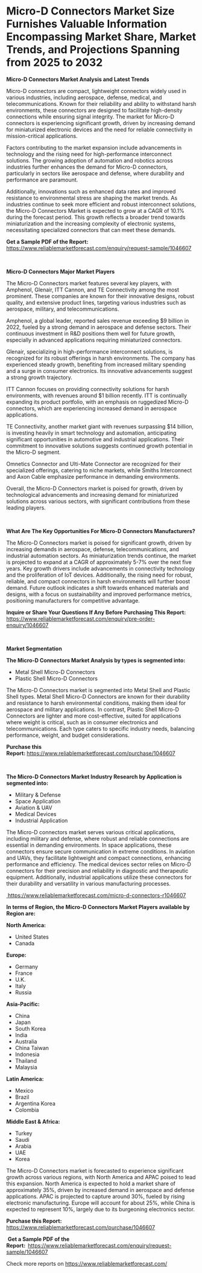 <p><h1>Micro-D Connectors Market Size Furnishes Valuable Information Encompassing Market Share, Market Trends, and Projections Spanning from 2025 to 2032</h1></p><p><strong>Micro-D Connectors Market Analysis and Latest Trends</strong></p>
<p><p>Micro-D connectors are compact, lightweight connectors widely used in various industries, including aerospace, defense, medical, and telecommunications. Known for their reliability and ability to withstand harsh environments, these connectors are designed to facilitate high-density connections while ensuring signal integrity. The market for Micro-D connectors is experiencing significant growth, driven by increasing demand for miniaturized electronic devices and the need for reliable connectivity in mission-critical applications.</p><p>Factors contributing to the market expansion include advancements in technology and the rising need for high-performance interconnect solutions. The growing adoption of automation and robotics across industries further enhances the demand for Micro-D connectors, particularly in sectors like aerospace and defense, where durability and performance are paramount. </p><p>Additionally, innovations such as enhanced data rates and improved resistance to environmental stress are shaping the market trends. As industries continue to seek more efficient and robust interconnect solutions, the Micro-D Connectors Market is expected to grow at a CAGR of 10.1% during the forecast period. This growth reflects a broader trend towards miniaturization and the increasing complexity of electronic systems, necessitating specialized connectors that can meet these demands.</p></p>
<p><strong>Get a Sample PDF of the Report:&nbsp;</strong> <a href="https://www.reliablemarketforecast.com/enquiry/request-sample/1046607?utm_campaign=3530&utm_medium=2&utm_source=Github&utm_content=ia&utm_term=22032025&utm_id=micro-d-connectors">https://www.reliablemarketforecast.com/enquiry/request-sample/1046607</a></p>
<p>&nbsp;</p>
<p><strong>Micro-D Connectors Major Market Players</strong></p>
<p><p>The Micro-D Connectors market features several key players, with Amphenol, Glenair, ITT Cannon, and TE Connectivity among the most prominent. These companies are known for their innovative designs, robust quality, and extensive product lines, targeting various industries such as aerospace, military, and telecommunications.</p><p>Amphenol, a global leader, reported sales revenue exceeding $9 billion in 2022, fueled by a strong demand in aerospace and defense sectors. Their continuous investment in R&D positions them well for future growth, especially in advanced applications requiring miniaturized connectors.</p><p>Glenair, specializing in high-performance interconnect solutions, is recognized for its robust offerings in harsh environments. The company has experienced steady growth, benefiting from increased military spending and a surge in consumer electronics. Its innovative advancements suggest a strong growth trajectory.</p><p>ITT Cannon focuses on providing connectivity solutions for harsh environments, with revenues around $1 billion recently. ITT is continually expanding its product portfolio, with an emphasis on ruggedized Micro-D connectors, which are experiencing increased demand in aerospace applications.</p><p>TE Connectivity, another market giant with revenues surpassing $14 billion, is investing heavily in smart technology and automation, anticipating significant opportunities in automotive and industrial applications. Their commitment to innovative solutions suggests continued growth potential in the Micro-D segment.</p><p>Omnetics Connector and Ulti-Mate Connector are recognized for their specialized offerings, catering to niche markets, while Smiths Interconnect and Axon Cable emphasize performance in demanding environments.</p><p>Overall, the Micro-D Connectors market is poised for growth, driven by technological advancements and increasing demand for miniaturized solutions across various sectors, with significant contributions from these leading players.</p></p>
<p>&nbsp;</p>
<p><strong>What Are The Key Opportunities For Micro-D Connectors Manufacturers?</strong></p>
<p><p>The Micro-D Connectors market is poised for significant growth, driven by increasing demands in aerospace, defense, telecommunications, and industrial automation sectors. As miniaturization trends continue, the market is projected to expand at a CAGR of approximately 5-7% over the next five years. Key growth drivers include advancements in connectivity technology and the proliferation of IoT devices. Additionally, the rising need for robust, reliable, and compact connectors in harsh environments will further boost demand. Future outlook indicates a shift towards enhanced materials and designs, with a focus on sustainability and improved performance metrics, positioning manufacturers for competitive advantage.</p></p>
<p><strong>Inquire or Share Your Questions If Any Before Purchasing This Report:</strong> <a href="https://www.reliablemarketforecast.com/enquiry/pre-order-enquiry/1046607?utm_campaign=3530&utm_medium=2&utm_source=Github&utm_content=ia&utm_term=22032025&utm_id=micro-d-connectors">https://www.reliablemarketforecast.com/enquiry/pre-order-enquiry/1046607</a></p>
<p>&nbsp;</p>
<p><strong>Market Segmentation</strong></p>
<p><strong>The Micro-D Connectors Market Analysis by types is segmented into:</strong></p>
<p><ul><li>Metal Shell Micro-D Connectors</li><li>Plastic Shell Micro-D Connectors</li></ul></p>
<p><p>The Micro-D Connectors market is segmented into Metal Shell and Plastic Shell types. Metal Shell Micro-D Connectors are known for their durability and resistance to harsh environmental conditions, making them ideal for aerospace and military applications. In contrast, Plastic Shell Micro-D Connectors are lighter and more cost-effective, suited for applications where weight is critical, such as in consumer electronics and telecommunications. Each type caters to specific industry needs, balancing performance, weight, and budget considerations.</p></p>
<p><strong>Purchase this Report:&nbsp;</strong><a href="https://www.reliablemarketforecast.com/purchase/1046607?utm_campaign=3530&utm_medium=2&utm_source=Github&utm_content=ia&utm_term=22032025&utm_id=micro-d-connectors">https://www.reliablemarketforecast.com/purchase/1046607</a></p>
<p>&nbsp;</p>
<p><strong>The Micro-D Connectors Market Industry Research by Application is segmented into:</strong></p>
<p><ul><li>Military & Defense</li><li>Space Application</li><li>Aviation & UAV</li><li>Medical Devices</li><li>Industrial Application</li></ul></p>
<p><p>The Micro-D connectors market serves various critical applications, including military and defense, where robust and reliable connections are essential in demanding environments. In space applications, these connectors ensure secure communication in extreme conditions. In aviation and UAVs, they facilitate lightweight and compact connections, enhancing performance and efficiency. The medical devices sector relies on Micro-D connectors for their precision and reliability in diagnostic and therapeutic equipment. Additionally, industrial applications utilize these connectors for their durability and versatility in various manufacturing processes.</p></p>
<p><a href="https://www.reliablemarketforecast.com/micro-d-connectors-r1046607?utm_campaign=3530&utm_medium=2&utm_source=Github&utm_content=ia&utm_term=22032025&utm_id=micro-d-connectors">&nbsp;https://www.reliablemarketforecast.com/micro-d-connectors-r1046607</a></p>
<p><strong>In terms of Region, the Micro-D Connectors Market Players available by Region are:</strong></p>
<p>
    <p> <strong> North America: </strong>
        <ul>
            <li>United States</li>
            <li>Canada</li>
        </ul>
        </p> 
    <p> <strong> Europe: </strong>
        <ul>
            <li>Germany</li>
            <li>France</li>
            <li>U.K.</li>
            <li>Italy</li>
            <li>Russia</li>
        </ul>
        </p> 
    <p> <strong> Asia-Pacific: </strong>
        <ul>
            <li>China</li>
            <li>Japan</li>
            <li>South Korea</li>
            <li>India</li>
            <li>Australia</li>
            <li>China Taiwan</li>
            <li>Indonesia</li>
            <li>Thailand</li>
            <li>Malaysia</li>
        </ul>
        </p> 
    <p> <strong> Latin America: </strong>
        <ul>
            <li>Mexico</li>
            <li>Brazil</li>
            <li>Argentina Korea</li>
            <li>Colombia</li>
        </ul>
        </p> 
    <p> <strong> Middle East & Africa: </strong>
        <ul>
            <li>Turkey</li>
            <li>Saudi</li>
            <li>Arabia</li>
            <li>UAE</li>
            <li>Korea</li>
        </ul>
    </p>
    </p>
<p><p>The Micro-D Connectors market is forecasted to experience significant growth across various regions, with North America and APAC poised to lead this expansion. North America is expected to hold a market share of approximately 35%, driven by increased demand in aerospace and defense applications. APAC is projected to capture around 30%, fueled by rising electronic manufacturing. Europe will account for about 25%, while China is expected to represent 10%, largely due to its burgeoning electronics sector.</p></p>
<p><strong>Purchase this Report: </strong><a href="https://www.reliablemarketforecast.com/purchase/1046607?utm_campaign=3530&utm_medium=2&utm_source=Github&utm_content=ia&utm_term=22032025&utm_id=micro-d-connectors">https://www.reliablemarketforecast.com/purchase/1046607</a></p>
<p>&nbsp;<strong>Get a Sample PDF of the Report:&nbsp;&nbsp;</strong><a href="https://www.reliablemarketforecast.com/enquiry/request-sample/1046607?utm_campaign=3530&utm_medium=2&utm_source=Github&utm_content=ia&utm_term=22032025&utm_id=micro-d-connectors">https://www.reliablemarketforecast.com/enquiry/request-sample/1046607</a></p>
<p><strong></strong></p>
<p>Check more reports on <a href="https://www.reliablemarketforecast.com/?utm_campaign=3530&utm_medium=2&utm_source=Github&utm_content=ia&utm_term=22032025&utm_id=micro-d-connectors">https://www.reliablemarketforecast.com/</a></p>